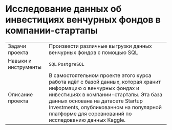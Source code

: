 # Исследование данных об инвестициях венчурных фондов в компании-стартапы  
<table>
    <tr>
        <td>Задачи проекта</td>
        <td>Произвести различные выгрузки данных венчурных фондов с помощью SQL</td>
    </tr>
    <tr>
        <td>Навыки и инструменты</td>
        <td> 
          <code>SQL</code>
          <code>PostgreSQL</code>
        </td>
    </tr>
    <tr>
        <td>Описание проекта</td>
        <td> 
В самостоятельном проекте этого курса работа идёт с базой данных, которая хранит информацию о венчурных фондах и инвестициях в компании-стартапы. Эта база данных основана на датасете Startup Investments, опубликованном на популярной платформе для соревнований по исследованию данных Kaggle. 
        </td>
    </tr>
</table>
